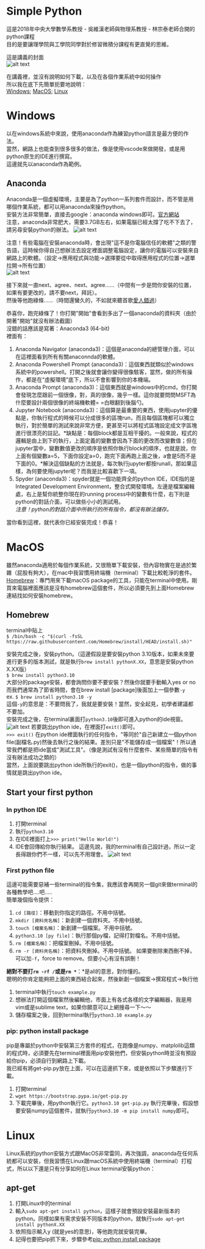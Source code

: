 # Simple Python
這是2018年中央大學數學系教授 - 吳維漢老師與物理系教授 - 林宗泰老師合開的python課程<br>
目的是要讓理學院與工學院同學對於修習微積分課程有更直覺的思維。<br>

這是講義的封面<br>
![alt text](https://github.com/YunHsiuLu/Simple_Python/blob/main/book.jpg)

在講義裡，並沒有說明如何下載，以及在各個作業系統中如何操作<br>
所以我在底下先簡單扼要地說明：<br>
[Windows](#Windows); [MacOS](#MacOs); [Linux](#Linux)

# Windows
以在windows系統中來說，使用anaconda作為練習python語言是最方便的作法。<br>
當然，網路上也能查到很多很多的做法，像是使用vscode來做開發，或是用python原生的IDE進行撰寫。<br>
這邊就先以anaconda作為範例。
## Anaconda
Anaconda是一個虛擬環境，主要是為了python一系列套件而設計，而不管是用哪個作業系統，都可以用anaconda來操作python。<br>
安裝方法非常簡單，直接去google：anaconda windows即可。[官方網站](https://www.anaconda.com/)<br>
注意，anaconda非常肥大，需要3.7GB左右，如果電腦已經太撐了吃不下去了，請另尋安裝python的辦法。
![alt text](https://github.com/YunHsiuLu/Simple_Python/blob/main/windows1.jpg)

注意！有些電腦在安裝anaconda時，會出現"這不是你電腦信任的軟體"之類的警告語，這時候你得自己想辦法去設定裡面調整電腦設定，讓你的電腦可以安裝來自網路上的軟體。（設定->應用程式與功能->選擇要從中取得應用程式的位置->選單拉開->所有位置）<br>
![alt text](https://github.com/YunHsiuLu/Simple_Python/blob/main/windows2.jpg)

接下來就一直next、agree、next、agree......（中間有一步是問你安裝的位置，如果有要更改的，請不要next，拜託）。<br>
然後等他跑綠條......（時間還蠻久的，不如就來聽首歌[愛人錯過](https://www.youtube.com/watch?v=6D79CYTxvOM)）<br>

恭喜你，跑完綠條了！你打開"開始"會看到多出了一個anaconda的資料夾（由於開著"開始"就沒有辦法截圖）<br>
沒錯的話應該是寫著：Anaconda3 (64-bit)<br>
裡面有：<br>
1. Anaconda Navigator (anaconda3)：這個是anaconda的總管理介面，可以在這裡面看到所有有關anaconnda的軟體。
2. Anaconda Powershell Prompt (anaconda3)：這個東西就類似於windows系統中的powershell。打開之後就會讓你變得很像駭客，當然，做的所有操作，都是在“虛擬環境”底下，所以不會影響到你的本機端。
3. Anaconda Prompt (anaconda3)：這個東西就是windows中的cmd，你打開會發現怎麼跟前一個很像，對，真的很像，幾乎一樣。這你就要問問MSFT為什麼要設計兩個很像的終端機軟體= =白眼翻到後腦勺。
4. Jupyter Notebook (anaconda3)：這個算是最重要的東西，使用jupyter的優點是，你執行程式的時候可以分成很多的區塊run，而且每個區塊都可以獨立執行，對於簡單的測試來說非常方便，更甚至可以將程式區塊設定成文字區塊進行很漂亮的註記。*缺點是：每個block都是互相干擾的。一般來說，程式的邏輯是由上到下的執行，上面定義的變數會因為下面的更改而改變數值；但在jupyter當中，變數數值更改的順序是依照你執行block的順序，也就是說，你上面有個變數a=5，下面你設定a=0，跑完下面再跑上面之後，a會是5而不是下面的0。*解決這個缺點的方法就是，每次執行jupyter都按runall，那如果這樣，為何要使用jupyter呢？而我是比較喜歡下一項。
5. Spyder (anaconda3)：spyder就是一個功能齊全的python IDE，IDE指的是Integrated Development Environment，整合式開發環境。左邊是檔案編輯處，右上是幫你統整你現在的running process中的變數有什麼，右下則是python的對話介面，可以做些小小的測試用。<br>
*注意！python的對話介面中所執行的所有指令，都沒有辦法儲存。*

當你看到這裡，就代表你已經安裝完成！恭喜！

# MacOS
雖然anaconda適用於每個作業系統，又很簡單下載安裝，但內容物實在是過於繁雜（屁股有夠大），在mac中我習慣用終端機（terminal）下載比較乾淨的套件。<br>
[Homebrew](https://brew.sh/index_zh-tw)：專門用來下載macOS package的工具，只能在terminal中使用。剛買來電腦裡面應該是沒有homebrew這個套件，所以必須要先到上面Homebrew連結找如何安裝homebrew。<br>
## Homebrew
terminal中貼上<br>
`$ /bin/bash -c "$(curl -fsSL https://raw.githubusercontent.com/Homebrew/install/HEAD/install.sh)"`

安裝完成之後，安裝python。（這邊假設是要安裝python 3.10版本，如果未來要進行更多的版本測試，就是執行`brew install pythonX.XX`，意思是安裝python X.XX版）<br>
`$ brew install python3.10`<br>
大部分的package安裝，都會詢問你要不要安裝？然後你就要手動輸入yes or no<br>
而我們通常為了節省時間，會在brew install [package]後面加上一個參數`-y`<br>
ex. `$ brew install python3.10 -y`<br>
這個`-y`的意思是：不要問我了，我就是要安裝！當然，安全起見，初學者建議都不要加。<br>
安裝完成之後，在terminal裏面打`python3.10`後即可進入python的ide視窗。<br>
![alt text](https://github.com/YunHsiuLu/Simple_Python/blob/main/macOS_python-ide.png)
若要跳出python ide，在裡面打`exit()`即可。<br>
`>>> exit()`
在python ide裡面執行的任何指令，"等同於"自己新建立一個python file(副檔名.py)然後去執行之後的結果。差別只是"不能儲存成一個檔案"！所以通常我們都是把ide當成"測試工具"。（像是測試有沒有什麼套件、某些簡單的指令有沒有辦法成功之類的）<br>
當然，上面說要跳出python ide所執行的exit()，也是一個python的指令，做的事情就是跳出python ide。<br>

## Start your first python
### In python IDE
1. 打開terminal
2. 執行`python3.10`
3. 在IDE裡面打上`>>> print("Hello World!")`
4. IDE會回傳給你執行結果。
這邊先說，我的terminal有自己設計過，所以一定長得跟你們不一樣，可以先不用理會。
![alt text](https://github.com/YunHsiuLu/Simple_Python/blob/main/macOS_python-ide-test.png)

### First python file
這邊可能需要惡補一些terminal的指令集，我應該會再開另一個git來做terminal的各種教學吧....吧.....<br>
簡單幾個指令提供：<br>
1. `cd [路徑]`：移動到你指定的路徑。不用中括號。
2. `mkdir [資料夾名稱]`：新創建一個資料夾。不用中括號。
3. `touch [檔案名稱]`：新創建一個檔案。不用中括號。
4. `python3.10 [py file]`：執行那個py檔，記得打對檔名。不用中括號。
5. `rm [檔案名稱]`：把檔案刪掉。不用中括號。
6. `rm -r [資料夾名稱]`：把資料夾刪掉。不用中括號。
如果要刪除東西刪不掉，可以加`-f`，force to remove。但要小心有沒有誤刪！

**絕對不要打`rm -rf /`或是`rm *`**：*是all的意思，對你懂的。<br>
聰明的你肯定能夠把上面的東西結合起來，然後新創一個檔案&rarr;撰寫程式&rarr;執行他<br>
1. terminal中執行`touch example.py`
2. 想辦法打開這個檔案然後編輯他，市面上有各式各樣的文字編輯器，我是用vim或是sublime text，如果你願意可以上網搜尋一下～～
3. 儲存檔案之後，回到terminal執行`python3.10 example.py`

### pip: python install package
pip是專屬於python中安裝第三方套件的程式，在跑像是numpy、matplolib這類的程式時，必須要先在terminal裡面用pip安裝他們，但安裝python時並沒有預設給你pip，必須自行到網路上下載。<br>
我已經有將get-pip.py放在上面，可以在這邊抓下來，或是依照以下步驟進行下載。
1. 打開terminal
2. `wget https://bootstrap.pypa.io/get-pip.py`
3. 下載完畢後，用python執行它。`python3.10 get-pip.py`
執行完畢後，假設想要安裝numpy這個套件，就執行`python3.10 -m pip install numpy`即可。

# Linux
Linux系統的python安裝方式跟MacOS非常雷同，再次強調，anaconda在任何系統都可以安裝，但我習慣在Linux跟macOS系統中使用終端機（terminal）打程式，所以以下還是只有分享如何在Linux terminal安裝python：<br>
## apt-get
1. 打開Linux中的terminal
2. 輸入`sudo apt-get install python`，這樣子就會預設安裝最新版本的python。同樣如果有需求安裝不同版本的python，就執行`sudo apt-get install pythonX.XX`
3. 依照指示輸入y (就是yes的意思)，等他跑完就安裝完畢。
4. 記得也要把pip抓下來，步驟參考[pip: python install package](###pip\:&nbsp;python&nbsp;install&nbsp;package)